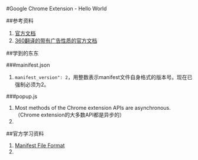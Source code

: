 #Google Chrome Extension - Hello World

##参考资料
1. [官方文档](https://developer.chrome.com/extensions)
1. [360翻译的带有广告性质的官方文档](http://open.chrome.360.cn/extension_dev/overview.html)


##学到的东东

###mainifest.json
1. `manifest_version": 2`，用整数表示manifest文件自身格式的版本号。现在已强制必须为2。


###popup.js
1. Most methods of the Chrome extension APIs are asynchronous.（Chrome extension的大多数API都是异步的）
2.  


##官方学习资料
1. [ Manifest File Format ](https://developer.chrome.com/extensions/manifest)
2. 









